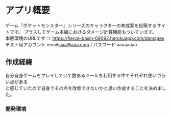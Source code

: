 # アプリ概要
ゲーム『ポケットモンスター』シリーズのキャラクターの育成案を投稿するサイトです。 
プラスしてゲーム本編におけるダメージ計算機能もついています。  
本販環境のURLです ⇨ https://fierce-basin-69092.herokuapp.com/damages  
テスト用アカウント email:aaa@aaa.com  / パスワード:aaaaaaaa

## 作成経緯
自分自身ゲームをプレイしていて数あるツールを利用する中でそれぞれ使いづらい点がある  
と感じていたので自身でその点を改修できないかと思い作成することを決めました。

### 開発環境
